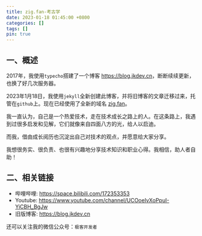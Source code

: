 ```yaml
---
title: zig.fan-考古学
date: 2023-01-18 01:45:00 +0800
categories: []
tags: []
pin: true
---
```


## 一、概述

2017年，我使用`typecho`搭建了一个博客 <https://blog.jkdev.cn>，断断续续更新，也换了好几次服务器。

2023年1月18日，我使用`jekyll`全新创建此博客，并将旧博客的文章迁移过来，托管在`github`上。现在已经使用了全新的域名 [zig.fan](https://zig.fan)。

我一直认为，自己是一个热爱技术，走在技术成长之路上的人。在这条路上，我遇到过很多启发和见解，它们就像来自四面八方的光，给人以启迪。

而我，借由成长阅历也沉淀出自己对技术的观点，并愿意给大家分享。

我想很务实、很负责、也很有兴趣地分享技术知识和职业心得。我相信，助人者自助！

## 二、相关链接

- 哔哩哔哩: <https://space.bilibili.com/172353353>
- Youtube: <https://www.youtube.com/channel/UCOoeIvXoPpuI-YiCBH_BgJw>
- 旧版博客: <https://blog.jkdev.cn>

还可以关注我的微信公众号：`极客开发者`
